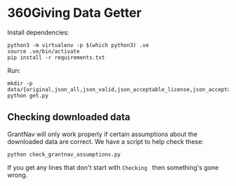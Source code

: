 # 360Giving Data Getter

Install dependencies:

```
python3 -m virtualenv -p $(which python3) .ve
source .ve/bin/activate
pip install -r requirements.txt
```

Run:

```
mkdir -p data/{original,json_all,json_valid,json_acceptable_license,json_acceptable_license_valid}
python get.py
```

## Checking downloaded data

GrantNav will only work properly if certain assumptions about the downloaded
data are correct. We have a script to help check these:

```
python check_grantnav_assumptions.py
```

If you get any lines that don't start with `Checking ` then something's gone wrong.
